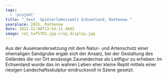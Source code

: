```yaml
---
tags:
  - 'projekt'
title: "_test_ Spielerlebniswelt Echsenland, Rathenow "
yearplace: 2015, Rathenow
date: 2021-12-08T13:54:11.468Z
image: rat_twf5782.jpg.crop_display.jpg
---
```

Aus der Auseinandersetzung mit dem Natur- und Artenschutz einer ehemaligen Sandgrube ergab sich der Ansatz, bei der Gestaltung des Geländes die vor Ort ansässige Zauneidechse als Leitfigur zu erheben: Im Echsenland wurde das im wahren Leben eher kleine Reptil mittels einer riesigen Landschaftsskulptur eindrucksvoll in Szene gesetzt.
